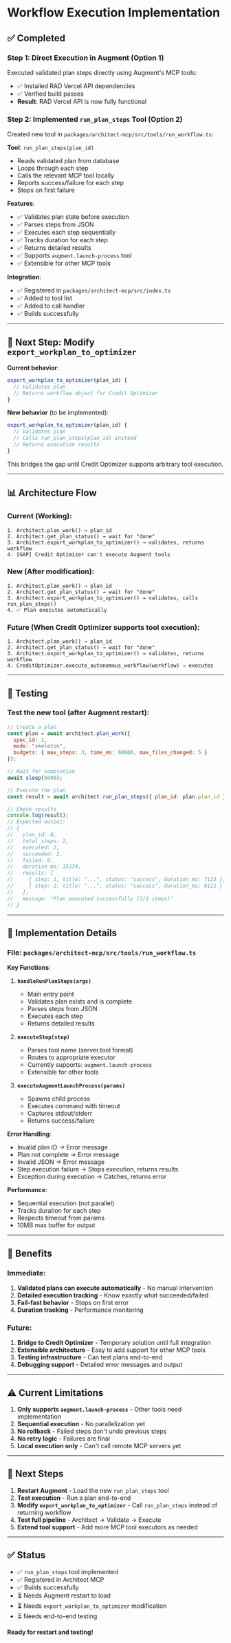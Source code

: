 # Workflow Execution Implementation

## ✅ Completed

### Step 1: Direct Execution in Augment (Option 1)
Executed validated plan steps directly using Augment's MCP tools:
- ✅ Installed RAD Vercel API dependencies
- ✅ Verified build passes
- **Result**: RAD Vercel API is now fully functional

### Step 2: Implemented `run_plan_steps` Tool (Option 2)
Created new tool in `packages/architect-mcp/src/tools/run_workflow.ts`:

**Tool**: `run_plan_steps(plan_id)`
- Reads validated plan from database
- Loops through each step
- Calls the relevant MCP tool locally
- Reports success/failure for each step
- Stops on first failure

**Features**:
- ✅ Validates plan state before execution
- ✅ Parses steps from JSON
- ✅ Executes each step sequentially
- ✅ Tracks duration for each step
- ✅ Returns detailed results
- ✅ Supports `augment.launch-process` tool
- ✅ Extensible for other MCP tools

**Integration**:
- ✅ Registered in `packages/architect-mcp/src/index.ts`
- ✅ Added to tool list
- ✅ Added to call handler
- ✅ Builds successfully

---

## 🔄 Next Step: Modify `export_workplan_to_optimizer`

**Current behavior**:
```typescript
export_workplan_to_optimizer(plan_id) {
  // Validates plan
  // Returns workflow object for Credit Optimizer
}
```

**New behavior** (to be implemented):
```typescript
export_workplan_to_optimizer(plan_id) {
  // Validates plan
  // Calls run_plan_steps(plan_id) instead
  // Returns execution results
}
```

This bridges the gap until Credit Optimizer supports arbitrary tool execution.

---

## 📊 Architecture Flow

### Current (Working):
```
1. Architect.plan_work() → plan_id
2. Architect.get_plan_status() → wait for "done"
3. Architect.export_workplan_to_optimizer() → validates, returns workflow
4. [GAP] Credit Optimizer can't execute Augment tools
```

### New (After modification):
```
1. Architect.plan_work() → plan_id
2. Architect.get_plan_status() → wait for "done"
3. Architect.export_workplan_to_optimizer() → validates, calls run_plan_steps()
4. ✅ Plan executes automatically
```

### Future (When Credit Optimizer supports tool execution):
```
1. Architect.plan_work() → plan_id
2. Architect.get_plan_status() → wait for "done"
3. Architect.export_workplan_to_optimizer() → validates, returns workflow
4. CreditOptimizer.execute_autonomous_workflow(workflow) → executes
```

---

## 🧪 Testing

### Test the new tool (after Augment restart):
```javascript
// Create a plan
const plan = await architect.plan_work({
  spec_id: 1,
  mode: "skeleton",
  budgets: { max_steps: 3, time_ms: 60000, max_files_changed: 5 }
});

// Wait for completion
await sleep(5000);

// Execute the plan
const result = await architect.run_plan_steps({ plan_id: plan.plan_id });

// Check results
console.log(result);
// Expected output:
// {
//   plan_id: 8,
//   total_steps: 2,
//   executed: 2,
//   succeeded: 2,
//   failed: 0,
//   duration_ms: 15234,
//   results: [
//     { step: 1, title: "...", status: "success", duration_ms: 7123 },
//     { step: 2, title: "...", status: "success", duration_ms: 8111 }
//   ],
//   message: "Plan executed successfully (2/2 steps)"
// }
```

---

## 📝 Implementation Details

### File: `packages/architect-mcp/src/tools/run_workflow.ts`

**Key Functions**:

1. **`handleRunPlanSteps(args)`**
   - Main entry point
   - Validates plan exists and is complete
   - Parses steps from JSON
   - Executes each step
   - Returns detailed results

2. **`executeStep(step)`**
   - Parses tool name (server.tool format)
   - Routes to appropriate executor
   - Currently supports: `augment.launch-process`
   - Extensible for other tools

3. **`executeAugmentLaunchProcess(params)`**
   - Spawns child process
   - Executes command with timeout
   - Captures stdout/stderr
   - Returns success/failure

**Error Handling**:
- Invalid plan ID → Error message
- Plan not complete → Error message
- Invalid JSON → Error message
- Step execution failure → Stops execution, returns results
- Exception during execution → Catches, returns error

**Performance**:
- Sequential execution (not parallel)
- Tracks duration for each step
- Respects timeout from params
- 10MB max buffer for output

---

## 🎯 Benefits

### Immediate:
1. **Validated plans can execute automatically** - No manual intervention
2. **Detailed execution tracking** - Know exactly what succeeded/failed
3. **Fail-fast behavior** - Stops on first error
4. **Duration tracking** - Performance monitoring

### Future:
1. **Bridge to Credit Optimizer** - Temporary solution until full integration
2. **Extensible architecture** - Easy to add support for other MCP tools
3. **Testing infrastructure** - Can test plans end-to-end
4. **Debugging support** - Detailed error messages and output

---

## ⚠️ Current Limitations

1. **Only supports `augment.launch-process`** - Other tools need implementation
2. **Sequential execution** - No parallelization yet
3. **No rollback** - Failed steps don't undo previous steps
4. **No retry logic** - Failures are final
5. **Local execution only** - Can't call remote MCP servers yet

---

## 🚀 Next Steps

1. **Restart Augment** - Load the new `run_plan_steps` tool
2. **Test execution** - Run a plan end-to-end
3. **Modify `export_workplan_to_optimizer`** - Call `run_plan_steps` instead of returning workflow
4. **Test full pipeline** - Architect → Validate → Execute
5. **Extend tool support** - Add more MCP tool executors as needed

---

## ✅ Status

- ✅ `run_plan_steps` tool implemented
- ✅ Registered in Architect MCP
- ✅ Builds successfully
- ⏳ Needs Augment restart to load
- ⏳ Needs `export_workplan_to_optimizer` modification
- ⏳ Needs end-to-end testing

**Ready for restart and testing!**

